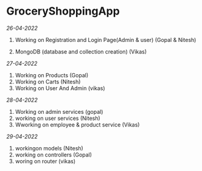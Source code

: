 # GroceryShoppingApp
*26-04-2022*
1. Working on Registration and Login Page(Admin & user)
   (Gopal & Nitesh)

2. MongoDB (database and collection creation)
    (Vikas)

*27-04-2022*
1. Working on Products
   (Gopal)
2. Working on Carts
   (Nitesh)
3. Working on User And Admin
   (vikas)

*28-04-2022*
1. Working on admin services
   (gopal)
2. working on user services
   (Nitesh)
3. Wworking on employee & product service
   (Vikas)

*29-04-2022*
1. workingon models
   (Nitesh)
2. working on controllers
   (Gopal)
3. woring on router
   (vikas)